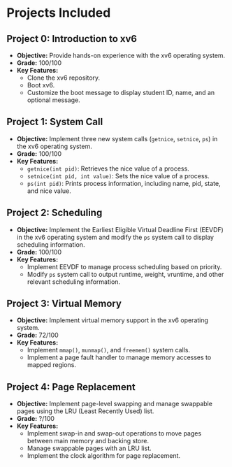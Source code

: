 # Projects Included

## Project 0: Introduction to xv6
- **Objective:** Provide hands-on experience with the xv6 operating system.
- **Grade:** 100/100
- **Key Features:** 
  - Clone the xv6 repository.
  - Boot xv6.
  - Customize the boot message to display student ID, name, and an optional message.

## Project 1: System Call
- **Objective:** Implement three new system calls (`getnice`, `setnice`, `ps`) in the xv6 operating system.
- **Grade:** 100/100
- **Key Features:** 
  - `getnice(int pid)`: Retrieves the nice value of a process.
  - `setnice(int pid, int value)`: Sets the nice value of a process.
  - `ps(int pid)`: Prints process information, including name, pid, state, and nice value.

## Project 2: Scheduling
- **Objective:** Implement the Earliest Eligible Virtual Deadline First (EEVDF) in the xv6 operating system and modify the `ps` system call to display scheduling information.
- **Grade:** 100/100
- **Key Features:**
  - Implement EEVDF to manage process scheduling based on priority.
  - Modify `ps` system call to output runtime, weight, vruntime, and other relevant scheduling information.

## Project 3: Virtual Memory
- **Objective:** Implement virtual memory support in the xv6 operating system.
- **Grade:** 72/100
- **Key Features:**
  - Implement `mmap()`, `munmap()`, and `freemem()` system calls.
  - Implement a page fault handler to manage memory accesses to mapped regions.

## Project 4: Page Replacement
- **Objective:** Implement page-level swapping and manage swappable pages using the LRU (Least Recently Used) list.
- **Grade:** ?/100
- **Key Features:**
  - Implement swap-in and swap-out operations to move pages between main memory and backing store.
  - Manage swappable pages with an LRU list.
  - Implement the clock algorithm for page replacement.
